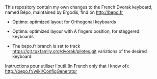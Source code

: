 This repository contain my own changes to the French Dvorak keyboard,
named Bépo, maintained by Ergodis, find on http://bepo.fr

* Optimo: optimized layout for Orthogonal keyboards
* Optima: optimized layour with A fingers position, for staggered keyboards

* The bepo.fr branch is set to track https://git.tuxfamily.org/dvorak/pilotes.git
  variations of the desired keyboard

Instructions pour utiliser l'outil (in French only that I know of): http://bepo.fr/wiki/ConfigGenerator
